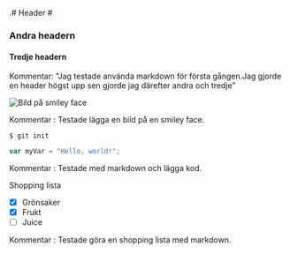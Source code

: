 .# Header #


### Andra headern ###

#### Tredje headern ####







Kommentar: "Jag testade använda markdown för första gången.Jag gjorde en header högst upp sen gjorde jag därefter andra och tredje"



![Bild på smiley face](https://e7.pngegg.com/pngimages/284/947/png-clipart-smiley-desktop-happiness-face-smiley-miscellaneous-face.png)

Kommentar : Testade lägga en bild på en smiley face.



```
$ git init

```


```javascript
var myVar = "Hello, world!";

```


Kommentar : Testade med markdown och lägga kod.



Shopping lista 

- [x] Grönsaker
- [x] Frukt
- [ ] Juice

Kommentar : Testade göra en shopping lista med markdown.
